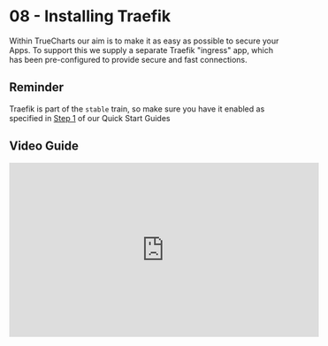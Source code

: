# 08 - Installing Traefik

Within TrueCharts our aim is to make it as easy as possible to secure your Apps. To support this we supply a separate Traefik "ingress" app, which has been pre-configured to provide secure and fast connections.

## Reminder

Traefik is part of the `stable` train, so make sure you have it enabled as specified in [Step 1](https://truecharts.org/manual/Quick-Start%20Guides/01-Adding-TrueCharts/) of our Quick Start Guides

## Video Guide

<iframe width="560" height="315" src="https://www.youtube.com/embed/bWNPfrKjawI" title="YouTube video player" frameBorder="0" allow="accelerometer; autoplay; clipboard-write; encrypted-media; gyroscope; picture-in-picture" allowFullScreen></iframe>
